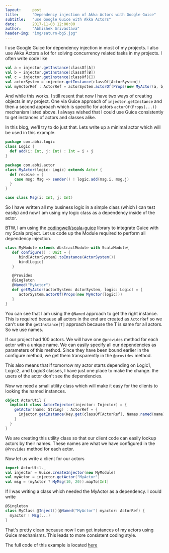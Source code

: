 ```yaml
---
layout:     post
title:      "Dependency injection of Akka Actors with Google Guice"
subtitle:   "use Google Guice with Akka Actors"
date:       2017-11-03 12:00:00
author:     "Abhishek Srivastava"
header-img: "img/saturn-bg5.jpg"
---
```


I use Google Guice for dependency injection in most of my projects. I also use Akka Actors a lot for solving concurrency related tasks in my projects. I often write code like

```scala
val a = injector.getInstance(classOf[A])
val b = injector.getInstance(classOf[B])
val c = injector.getInstance(classOf[C])
val actorSystem = injector.getInstance(classOf[ActorSystem])
val myActorRef : ActorRef = actorSystem.actorOf(Props(new MyActor(a, b, c)))
```

And while this works. I still resent that now I have two ways of creating objects in my project. One via Guice approach of `injector.getInstance` and then a second approach which is specific for actors `actorOf(Props(...))` mechanism listed above. I always wished that I could use Guice consistently to get instances of actors and classes alike.

In this blog, we'll try to do just that. Lets write up a minimal actor which will be used in this example.

```scala
package com.abhi.logic
class Logic {
  def add(i: Int, j: Int) : Int = i + j
}

package com.abhi.actor
class MyActor(logic: Logic) extends Actor {
  def receive = {
  	case msg: Msg => sender() ! logic.add(msg.i, msg.j)
  }
}

case class Msg(i: Int, j: Int)
```

So I have written all my business logic in a simple class (which I can test easily) and now I am using my logic class as a dependency inside of the actor.

BTW, I am using the [codingwell/scala-guice][1] library to integrate Guice with my Scala project. Let us code up the Module required to perform all dependency injection.

```scala
class MyModule extends AbstractModule with ScalaModule{
   def configure() : Unit = {
      bind[ActorSystem].toInstance(ActorSystem())
      bind[Logic]
   }

   @Provides
   @Singleton
   @Named("MyActor")
   def getMyActor(actorSystem: ActorSystem, logic: Logic) = {
      actorSystem.actorOf(Props(new MyActor(logic)))
   }
}
```

You can see that I am using the `@Named` approach to get the right instance. This is required because all actors in the end are created as `ActorRef` so we can't use the `getInstance[T]` approach because the T is same for all actors. So we use names.

If our project had 100 actors. We will have one `@provides` method for each actor with a unique name. We can easily specify all our dependencies as parameters of this method. Since they have been bound earlier in the configure method, we get them transparently in the `@provides` method.

This also means that if tomorrow my actor starts depending on Logic1, Logic2, and Logic3 classes, I have just one place to make the change. the users of the actor don't see the dependencies.

Now we need a small utility class which will make it easy for the clients to looking the named instances.

```scala
object ActorUtil {
  implicit class ActorInjector(injector: Injector) = {
    getActor(name: String) : ActorRef = {
      injector.getInstance(Key.get(classOf[ActorRef], Names.named(name)))
    }
  }
}
```

We are creating this utility class so that our client code can easily lookup actors by their names. These names are what we have configured in the `@Provides` method for each actor.

Now let us write a client for our actors

```scala
import ActorUtil._
val injector = Guice.createInjector(new MyModule)
val myActor = injector.getActor("MyActor")
val msg = (myActor ? MyMsg(10, 20)).mapTo[Int]
```

If I was writing a class which needed the MyActor as a dependency. I could write

```scala
@Singleton
class MyClass @Inject()(@Named("MyActor") myactor: ActorRef) {
  myactor ! Msg(...)
}
```

That's pretty clean because now I can get instances of my actors using Guice mechanisms. This leads to more consistent coding style.

The full code of this example is located [here][2]

[1]:https://github.com/codingwell/scala-guice
[2]:https://github.com/abhsrivastava/ActorGuice
